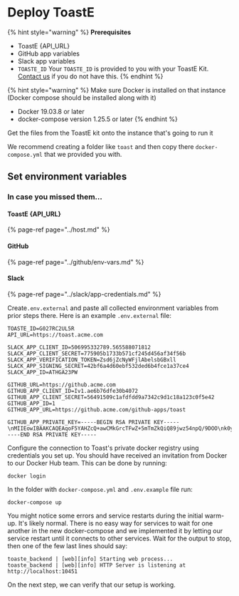 # Deploy ToastE

{% hint style="warning" %}
**Prerequisites**

* ToastE {API\_URL}
* GitHub app variables
* Slack app variables
* `TOASTE_ID` Your `TOASTE_ID` is provided to you with your ToastE Kit. [Contact us](https://toast-team.gitbook.io/toast/support) if you do not have this.
{% endhint %}

{% hint style="warning" %}
Make sure Docker is installed on that instance \(Docker compose should be installed along with it\)

* Docker 19.03.8 or later
* docker-compose version 1.25.5 or later
{% endhint %}

Get the files from the ToastE kit onto the instance that's going to run it

We recommend creating a folder like `toast` and then copy there `docker-compose.yml` that we provided you with.

## Set environment variables

### In case you missed them...

#### ToastE {API\_URL}

{% page-ref page="../host.md" %}

#### GitHub

{% page-ref page="../github/env-vars.md" %}

#### Slack

{% page-ref page="../slack/app-credentials.md" %}

Create`.env.external` and paste all collected environment variables from prior steps there. Here is an example `.env.external` file:

```text
TOASTE_ID=G027RC2UL5R
API_URL=https://toast.acme.com

SLACK_APP_CLIENT_ID=506995332789.565588071812
SLACK_APP_CLIENT_SECRET=775905b1733b571cf245d456af34f56b
SLACK_APP_VERIFICATION_TOKEN=Zsd6jZcNyWFjlAbelsbGBxll
SLACK_APP_SIGNING_SECRET=42bf6a4d60ebf532ded6b4fce1a37ce4
SLACK_APP_ID=ATHGA23PW

GITHUB_URL=https://github.acme.com
GITHUB_APP_CLIENT_ID=Iv1.ae6b76dfe30b4072
GITHUB_APP_CLIENT_SECRET=56491509c1afdfdd9a7342c9d1c18a123c0f5e42
GITHUB_APP_ID=1
GITHUB_APP_URL=https://github.acme.com/github-apps/toast

GITHUB_APP_PRIVATE_KEY=-----BEGIN RSA PRIVATE KEY-----\nMIIEowIBAAKCAQEAqoF5YAHZcQ+awCMkGrcTFwZ+5mTmZkQiQ89jwz54npQ/9DOO\nk0yfRoF4KBvgIfbIlsc9n9fp71+EhYZ6LcHQidgO3czLw3fkzmN4VfcNCHnnQ394\nP9B2MwpOzXUKGg0DXlIctkHCfPqOkPfNGj/NioSBHHT0XdTvGoKa6oMuOYFOBHst\nJv2XR2ILOQWWA+HsMQWNOj3bVtKxaV2ppgzELaDguMD2PNmDOPFPmmT8pIFSch5m\nFtaWXGNnfaAYXB0hwXhzayOeIpUMglESzgDpmQsvogYtrvw2j4C8H0aazI5g+Yt/\nv/TOmfHTUD+rHxBagz2eKYxdO1Riyn8SovoDNQIDAQABAoIBAAG9kpydSDf0PdMq\nSKsRJVu90DvP2d4/Yc4pZs5Oa/LKdqCqihEM3i9dEPnv1ujh2QhY/lMMZDHyWqr2\nRXcEHHnbv8MZ3RagubA1qbvO6s4kWG0C9xpHqX055LYKNNExQtCKrApcP30BHcVz\nEh/reNCqK5s7wmbWzp4JqUUtk6I4oGwpdODKLQ5IoYzssyMKGZmZ/zuINsEnrMUx\nvH/qS6vyBgraJV+1HQSb9ZPpSDxyr8066wLa87/esPuXY6AnoXd7yDyu0B+JWA6n\nOmK96PFnVfsTUEfF1YlkhtXWxnM6DwsI9d5Cv76HibOZ7ladaIgxtVgiteHD8M+d\ndUQQwsECgYEA1D7aSkN+fsHsoKKU9nOz7rSlmMkX4I/0cJx/riGpuBYPOspKf40q\nkwrQ5PleabY5VYlGuSia34oQ9fQB4eaSrF0qc0CMJcksukgCqTocPWr/BnGmoOqH\nht+XmM9IAtwpMQaDuEipHOlW7OMP1fi3w/xgs962OjzJSzRagJLlsQUCgYEAzafT\nw8yEISWH2PbGUNW7tmzXBptz7sXwREtVfV9Y35x4A7sdN5pzWSKnzo2QRoB8sxZ8\ngorBafmRQZjIOO37GwpIwBWGtQ7+GNRozRS8nSLX+ND6ZCwc8EUfxWux82TpfBAc\netlnPmcGuNYtLVXklenhTRQYVI7f0n6ylU5xYHECgYEAuMGx0b2pKnxzGG4Oj+6u\nLdfQ4wwCHfgSB8kjmBgznkyNm1amvRvMeM2MhBXTKuB2TlA+YUXIc1jDZOawkM3e\n1e4P2t3QYcAakFnI/zjXhltSfnCGZUNjEHQoidu+SscNkGCkXtHZbJJuma0aht+I\nUDGsmEcBh/aMH0wGkC/PhGUCgYAPYrnmERvlevBR3Ax0KblUaYogtWqT930FLvmj\nWonEmOklpk8GROjSR1R0kIS1sZEiuNDx1z2nFwO1+58nGy7JFBjjPfkI/Kkn5GQ+\ny4lc3Cl6NPA2pFI564H3/BmhEvCg1ne6/R7LPVv0YhmZJa7nREsVwCYd1V6LWe00\nXF0BEQKBgF/UykgPfgrqiIXq4AtoXgL6MBn4PifyCpjtya44LCjQFiM8lrPBg4sl\nPufTcDblPPlxTt6ehJXToe80biVC3IMJXX8ICJ8OPsRmWuBKDgyY9Wy+nsbfuiSt\nwmGI+IkkqlMxbB6ylGVgPw1rILDzwO21hKhj+dxf8pba7GM5AEoH\n-----END RSA PRIVATE KEY-----
```

Configure the connection to Toast's private docker registry using credentials you set up. You should have received an invitation from Docker to our Docker Hub team. This can be done by running:

```text
docker login
```

In the folder with `docker-compose.yml` and `.env.example` file run:

```text
docker-compose up
```

You might notice some errors and service restarts during the initial warm-up. It's likely normal. There is no easy way for services to wait for one another in the new docker-compose and we implemented it by letting our service restart until it connects to other services. Wait for the output to stop, then one of the few last lines should say:

```text
toaste_backend | [web][info] Starting web process...
toaste_backend | [web][info] HTTP Server is listening at http://localhost:10451
```

On the next step, we can verify that our setup is working.

